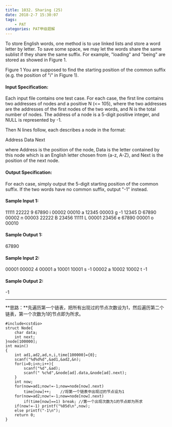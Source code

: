 ```yaml
---
title: 1032. Sharing (25)
date: 2018-2-7 15:30:07
tags: 
	- PAT
categories: PAT甲级题解
---
```


To store English words, one method is to use linked lists and store a word letter by letter. To save some space, we may let the words share the same sublist if they share the same suffix. For example, "loading" and "being" are stored as showed in Figure 1.


Figure 1
You are supposed to find the starting position of the common suffix (e.g. the position of "i" in Figure 1).

#### Input Specification:

Each input file contains one test case. For each case, the first line contains two addresses of nodes and a positive N (<= 105), where the two addresses are the addresses of the first nodes of the two words, and N is the total number of nodes. The address of a node is a 5-digit positive integer, and NULL is represented by -1.

Then N lines follow, each describes a node in the format:

Address Data Next

where Address is the position of the node, Data is the letter contained by this node which is an English letter chosen from {a-z, A-Z}, and Next is the position of the next node.

#### Output Specification:

For each case, simply output the 5-digit starting position of the common suffix. If the two words have no common suffix, output "-1" instead.

#### Sample Input 1:
11111 22222 9
67890 i 00002
00010 a 12345
00003 g -1
12345 D 67890
00002 n 00003
22222 B 23456
11111 L 00001
23456 e 67890
00001 o 00010
#### Sample Output 1:
67890
#### Sample Input 2:
00001 00002 4
00001 a 10001
10001 s -1
00002 a 10002
10002 t -1
#### Sample Output 2:
-1
***

**思路：**先遍历第一个链表，把所有出现过的节点次数设为1，然后遍历第二个链表，第一个次数为1的节点即为所求。

```
#include<cstdio>
struct Node{
    char data;
    int next;
}node[100000];
int main()
{
    int ad1,ad2,ad,n,i,time[100000]={0};
    scanf("%d%d%d",&ad1,&ad2,&n);
    for(i=0;i<n;i++){
        scanf("%d",&ad);        
        scanf(" %c%d",&node[ad].data,&node[ad].next);
    }
    int now;
    for(now=ad1;now!=-1;now=node[now].next)
        time[now]++;    //将第一个链表中出现过的节点设为1
    for(now=ad2;now!=-1;now=node[now].next)
        if(time[now]==1) break; //第一个出现次数为1的节点即为所求
    if(now!=-1) printf("%05d\n",now);
    else printf("-1\n");
    return 0;
}
```